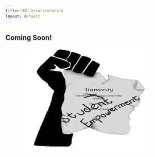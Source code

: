 ```yaml
---
title: MSU Disorientation
layout: default
---
```


## Coming Soon!

<img src="/images/DiplomaFistMarkup.gif" alt="Solidarity Fist Diploma" width="400" height="329" style="display: block;margin-left: auto;margin-right: auto;background-color:#EEE9CA" />